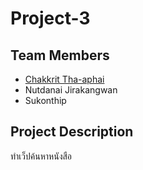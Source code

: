 # Project-3
## Team Members
* [Chakkrit Tha-aphai](https://www.facebook.com/zDarksoFTz)
* Nutdanai Jirakangwan
* Sukonthip

## Project Description
ทำเว็ปค้นหาหนังสือ

